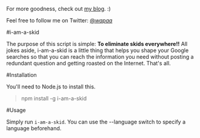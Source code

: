 For more goodness, check out [my blog](http://blog.thosakwe.com). :)

Feel free to follow me on Twitter: [@_wapaa_](http://twitter.com/_wapaa_)

#i-am-a-skid

The purpose of this script is simple: **To eliminate skids everywhere!!**
All jokes aside, i-am-a-skid is a little thing that helps you shape your
Google searches so that you can reach the information you need without
posting a redundant question and getting roasted on the Internet. That's
all.

#Installation

You'll need to Node.js to install this.

>	npm install -g i-am-a-skid

#Usage

Simply run `i-am-a-skid`. You can use the --language switch to specify
a language beforehand.